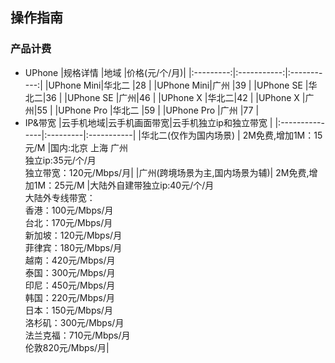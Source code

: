 ## 操作指南
### 产品计费
* UPhone
|规格详情      |地域     |价格(元/个/月)|
|:---------:|:-----------:|:-----------:|
|UPhone Mini|华北二        |28          |
|UPhone Mini|广州        |39          |
|UPhone SE  |华北二|36            |
|UPhone SE  |广州|46            |
|UPhone X  |华北二|42          |
|UPhone X  |广州|55          |
|UPhone Pro   |华北二 |59    |
|UPhone Pro   |广州 |77    |
* IP&带宽
|云手机地域|云手机画面带宽|云手机独立ip和独立带宽     |
|:---------------|:---------|:-----------|
|华北二(仅作为国内场景)   | 2M免费,增加1M：15元/M          |国内:北京 上海 广州<br>独立ip:35元/个/月<br>独立带宽：120元/Mbps/月|
|广州(跨境场景为主,国内场景为辅)| 2M免费,增加1M：25元/M         |大陆外自建带独立ip:40元/个/月<br>大陆外专线带宽：<br>香港：100元/Mbps/月<br>台北：170元/Mbps/月<br>新加坡：120元/Mbps/月<br>菲律宾：180元/Mbps/月<br>越南：420元/Mbps/月<br>泰国：300元/Mbps/月<br>印尼：450元/Mbps/月<br>韩国：220元/Mbps/月<br>日本：150元/Mbps/月<br>洛杉矶：300元/Mbps/月<br>法兰克福：710元/Mbps/月<br>伦敦820元/Mbps/月|

